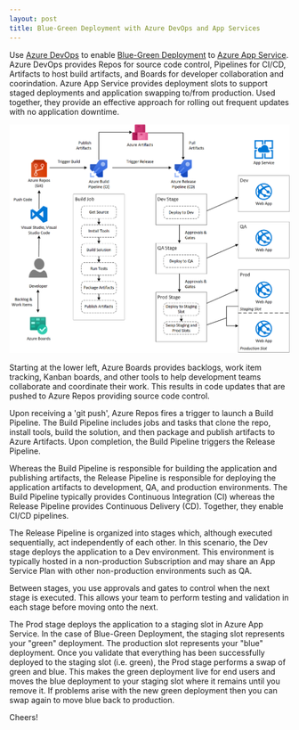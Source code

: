 ```yaml
---
layout: post
title: Blue-Green Deployment with Azure DevOps and App Services
---
```


Use [Azure DevOps](https://azure.microsoft.com/en-us/services/devops/) to enable [Blue-Green Deployment](https://martinfowler.com/bliki/BlueGreenDeployment.html) to [Azure App Service](https://docs.microsoft.com/en-us/azure/app-service/).  Azure DevOps provides Repos for source code control, Pipelines for CI/CD, Artifacts to host build artifacts, and Boards for developer collaboration and coorindation.  Azure App Service provides deployment slots to support staged deployments and application swapping to/from production.  Used together, they provide an effective approach for rolling out frequent updates with no application downtime.


![Blue-Green Deployment with Azure DevOps and App Services](/images/blue_green_azure_devops_app_service.png)


Starting at the lower left, Azure Boards provides backlogs, work item tracking, Kanban boards, and other tools to help development teams collaborate and coordinate their work.  This results in code updates that are pushed to Azure Repos providing source code control.

Upon receiving a 'git push', Azure Repos fires a trigger to launch a Build Pipeline.  The Build Pipeline includes jobs and tasks that clone the repo, install tools, build the solution, and then package and publish artifacts to Azure Artifacts.  Upon completion, the Build Pipeline triggers the Release Pipeline.

Whereas the Build Pipeline is responsible for building the application and publishing artifacts, the Release Pipeline is responsible for deploying the application artifacts to development, QA, and production environments.  The Build Pipeline typically provides Continuous Integration (CI) whereas the Release Pipeline provides Continuous Delivery (CD).  Together, they enable CI/CD pipelines.

The Release Pipeline is organized into stages which, although executed sequentially, act independently of each other.  In this scenario, the Dev stage deploys the application to a Dev environment.  This environment is typically hosted in a non-production Subscription and may share an App Service Plan with other non-production environments such as QA.

Between stages, you use approvals and gates to control when the next stage is executed.  This allows your team to perform testing and validation in each stage before moving onto the next.

The Prod stage deploys the application to a staging slot in Azure App Service.  In the case of Blue-Green Deployment, the staging slot represents your "green" deployment.  The production slot represents your "blue" deployment.  Once you validate that everything has been successfully deployed to the staging slot (i.e. green), the Prod stage performs a swap of green and blue.  This makes the green deployment live for end users and moves the blue deployment to your staging slot where it remains until you remove it.  If problems arise with the new green deployment then you can swap again to move blue back to production.

Cheers!
